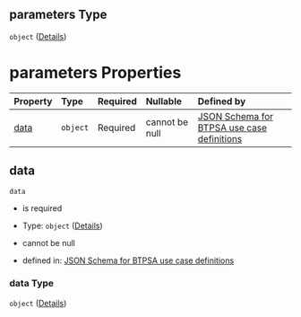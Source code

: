 ## parameters Type

`object` ([Details](btpsa-usecase-properties-services-items-allof-1-then-allof-40-then-allof-1-then-properties-parameters.md))

# parameters Properties

| Property      | Type     | Required | Nullable       | Defined by                                                                                                                                                                                                                                                                                  |
| :------------ | :------- | :------- | :------------- | :------------------------------------------------------------------------------------------------------------------------------------------------------------------------------------------------------------------------------------------------------------------------------------------ |
| [data](#data) | `object` | Required | cannot be null | [JSON Schema for BTPSA use case definitions](btpsa-usecase-properties-services-items-allof-1-then-allof-40-then-allof-1-then-properties-parameters-properties-data.md "undefined#/properties/services/items/allOf/1/then/allOf/40/then/allOf/1/then/properties/parameters/properties/data") |

## data



`data`

*   is required

*   Type: `object` ([Details](btpsa-usecase-properties-services-items-allof-1-then-allof-40-then-allof-1-then-properties-parameters-properties-data.md))

*   cannot be null

*   defined in: [JSON Schema for BTPSA use case definitions](btpsa-usecase-properties-services-items-allof-1-then-allof-40-then-allof-1-then-properties-parameters-properties-data.md "undefined#/properties/services/items/allOf/1/then/allOf/40/then/allOf/1/then/properties/parameters/properties/data")

### data Type

`object` ([Details](btpsa-usecase-properties-services-items-allof-1-then-allof-40-then-allof-1-then-properties-parameters-properties-data.md))
